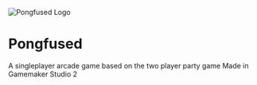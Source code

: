 ![Pongfused Logo](https://sinislosion.net/pongfused/pongfused_logo.png)
# Pongfused
 A singleplayer arcade game based on the two player party game
 Made in Gamemaker Studio 2
